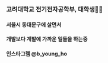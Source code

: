<H3> 고려대학교 전기전자공학부, 대학생🐯💡

  
  
<H4> 서울시 동대문구에 살면서
  
<H4> 개발보다 계발에 가까운 일들을 하는중
  
<H4> 인스타그램 @b_young_ho
  
<!---
bankochoi/bankochoi is a ✨ special ✨ repository because its `README.md` (this file) appears on your GitHub profile.
You can click the Preview link to take a look at your changes.
--->
